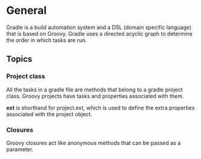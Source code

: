 # General

Gradle is a build automation system and a DSL (domain specific language) that is based on Groovy. Gradle uses a directed acyclic graph to determine the order in which tasks are run.

## Topics

### Project class

All the tasks in a gradle file are methods that belong to a gradle project class. Groovy projects have tasks and properties associated with them.

**ext** is shorthand for project.ext, which is used to define the extra properties associated with the project object.

### Closures

Groovy closures act like anonymous methods that can be passed as a parameter.
